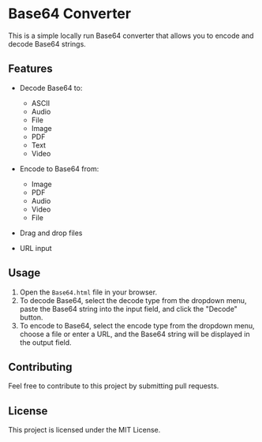# Base64 Converter

This is a simple locally run Base64 converter that allows you to encode and decode Base64 strings.

## Features

- Decode Base64 to:
  - ASCII
  - Audio
  - File
  - Image
  - PDF
  - Text
  - Video
  
- Encode to Base64 from:
  - Image
  - PDF
  - Audio
  - Video
  - File
  
- Drag and drop files
- URL input

## Usage

1. Open the `Base64.html` file in your browser.
2. To decode Base64, select the decode type from the dropdown menu, paste the Base64 string into the input field, and click the "Decode" button.
3. To encode to Base64, select the encode type from the dropdown menu, choose a file or enter a URL, and the Base64 string will be displayed in the output field.

## Contributing

Feel free to contribute to this project by submitting pull requests.

## License

This project is licensed under the MIT License.
